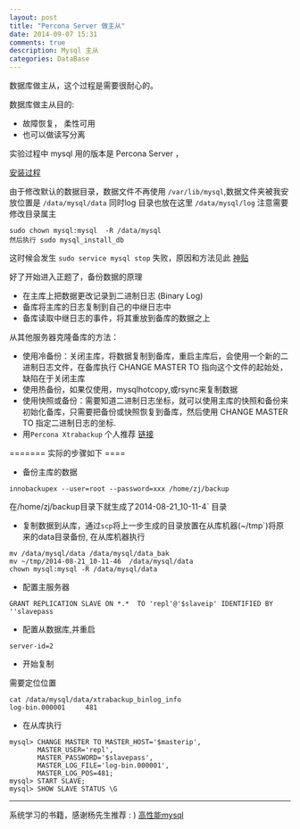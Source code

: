 ```yaml
---
layout: post
title: "Percona Server 做主从"
date: 2014-09-07 15:31
comments: true
description: Mysql 主从
categories: DataBase
---
```


数据库做主从，这个过程是需要很耐心的。

数据库做主从目的:

+ 故障恢复， 柔性可用
+ 也可以做读写分离

实验过程中 mysql 用的版本是 Percona Server ，

[安装过程](http://www.percona.com/doc/percona-server/5.5/installation/apt_repo.html)

由于修改默认的数据目录，数据文件不再使用 `/var/lib/mysql`,数据文件夹被我安放位置是 `/data/mysql/data` 同时log 目录也放在这里 `/data/mysql/log` 
注意需要修改目录属主

```
sudo chown mysql:mysql  -R /data/mysql
然后执行 sudo mysql_install_db 
```


这时候会发生 `sudo service mysql stop` 失败，原因和方法见此 [神贴](http://serverfault.com/questions/32692/cant-start-stop-mysql-service/420222#420222)

好了开始进入正题了，备份数据的原理

+ 在主库上把数据更改记录到二进制日志 (Binary Log) 
+ 备库将主库的日志复制到自己的中继日志中
+ 备库读取中继日志的事件，将其重放到备库的数据之上


从其他服务器克隆备库的方法：

+ 使用冷备份：关闭主库，将数据复制到备库，重启主库后，会使用一个新的二进制日志文件，在备库执行 CHANGE MASTER TO 指向这个文件的起始处，缺陷在于关闭主库
+ 使用热备份，如果仅使用，mysqlhotcopy,或rsync来复制数据
+ 使用快照或备份：需要知道二进制日志坐标，就可以使用主库的快照和备份来初始化备库，只需要把备份或快照恢复到备库，然后使用 CHANGE MASTER TO 指定二进制日志的坐标.
+ 用`Percona Xtrabackup`  个人推荐  [链接](http://www.percona.com/doc/percona-xtrabackup/2.1/howtos/setting_up_replication.html)

======= 实际的步骤如下 ====

+ 备份主库的数据

```
innobackupex --user=root --password=xxx /home/zj/backup
```
在/home/zj/backup目录下就生成了2014-08-21_10-11-4` 目录

+ 复制数据到从库，通过`scp`将上一步生成的目录放置在从库机器(~/tmp`)将原来的data目录备份, 在从库机器执行

```
mv /data/mysql/data /data/mysql/data_bak
mv ~/tmp/2014-08-21_10-11-46  /data/mysql/data
chown mysql:mysql -R /data/mysql/data
```

+ 配置主服务器

```
GRANT REPLICATION SLAVE ON *.*  TO 'repl'@'$slaveip' IDENTIFIED BY ''slavepass
```

+ 配置从数据库,并重启

```
server-id=2
```

+ 开始复制

需要定位位置

```
cat /data/mysql/data/xtrabackup_binlog_info
log-bin.000001     481
```

+ 在从库执行 

```
mysql> CHANGE MASTER TO MASTER_HOST='$masterip',
       MASTER_USER='repl',
       MASTER_PASSWORD='$slavepass',
       MASTER_LOG_FILE='log-bin.000001',
       MASTER_LOG_POS=481;
mysql> START SLAVE;
mysql> SHOW SLAVE STATUS \G
 ```


-----


系统学习的书籍，感谢杨先生推荐 : )
[高性能mysql](http://book.douban.com/subject/23008813/)
 
